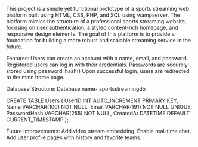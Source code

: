 This project is a simple yet functional prototype of a sports streaming web platform built using HTML, CSS, PHP, and SQL using wampserver. The platform mimics the structure of a professional sports streaming website, focusing on user authentication, a styled content-rich homepage, and responsive design elements.
The goal of this platform is to provide a foundation for building a more robust and scalable streaming service in the future.

Features:
Users can create an account with a name, email, and password.
Registered users can log in with their credentials.
Passwords are securely stored using password_hash()
Upon successful login, users are redirected to the main home page.

Database Structure:
Database name- sportsstreamingdb

CREATE TABLE Users (
    UserID INT AUTO_INCREMENT PRIMARY KEY,
    Name VARCHAR(100) NOT NULL,
    Email VARCHAR(191) NOT NULL UNIQUE,
    PasswordHash VARCHAR(255) NOT NULL,
    CreatedAt DATETIME DEFAULT CURRENT_TIMESTAMP
);

Future Improvements:
Add video stream embedding.
Enable real-time chat.
Add user profile pages with history and favorite teams.
